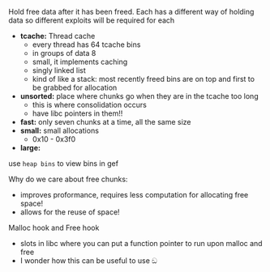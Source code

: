 Hold free data after it has been freed. 
Each has a different way of holding data so different exploits will be required for each 
- **tcache:** Thread cache
	- every thread has 64 tcache bins
	- in groups of data 8
	- small, it implements caching
	- singly linked list
	- kind of like a stack: most recently freed bins are on top and first to be grabbed for allocation
- **unsorted:** place where chunks go when they are in the tcache too long
	- this is where consolidation occurs
	- have libc pointers in them!!
- **fast:** only seven chunks at a time, all the same size
- **small:** small allocations
	- 0x10 - 0x3f0
- **large:**

use `heap bins` to view bins in gef

Why do we care about free chunks:
- improves proformance, requires less computation for allocating free space!
- allows for the reuse of space!

Malloc hook and Free hook
- slots in libc where you can put a function pointer to run upon malloc and free
- I wonder how this can be useful to use ඞ